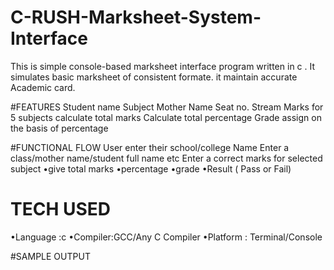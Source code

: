 # C-RUSH-Marksheet-System-Interface
This is simple console-based marksheet interface program written in c . It simulates basic marksheet of consistent formate.
it maintain accurate Academic card.

#FEATURES
Student name 
Subject
Mother Name
Seat no. 
Stream
Marks for 5 subjects 
calculate total marks
Calculate total percentage
Grade assign on the basis of percentage

#FUNCTIONAL FLOW
 User enter their school/college Name
 Enter a class/mother name/student full name etc 
Enter a correct marks for selected subject 
     •give total marks
     •percentage 
     •grade 
     •Result ( Pass or Fail)

# TECH USED
•Language :c
•Compiler:GCC/Any C Compiler
•Platform : Terminal/Console 

#SAMPLE OUTPUT 



